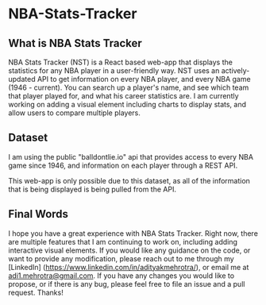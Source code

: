 # NBA-Stats-Tracker

## What is NBA Stats Tracker

NBA Stats Tracker (NST) is a React based web-app that displays the statistics for any NBA player in a user-friendly way. NST uses an actively-updated API to get information on every NBA player, and every NBA game (1946 - current). You can search up a player's name, and see which team that player played for, and what his career statistics are. I am currently working on adding a visual element including charts to display stats, and allow users to compare multiple players.

## Dataset

I am using the public "balldontlie.io" api that provides access to every NBA game since 1946, and information on each player through a REST API.

This web-app is only possible due to this dataset, as all of the information that is being displayed is being pulled from the API.

## Final Words

I hope you have a great experience with NBA Stats Tracker. Right now, there are multiple features that I am continuing to work on, including adding interactive visual elements. If you would like any guidance on the code, or want to provide any modification, please reach out to me through my [LinkedIn] (https://www.linkedin.com/in/adityakmehrotra/), or email me at adi1.mehrotra@gmail.com. If you have any changes you would like to propose, or if there is any bug, please feel free to file an issue and a pull request. Thanks!
